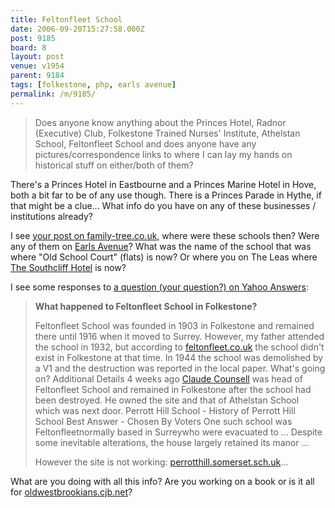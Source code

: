 ```yaml
---
title: Feltonfleet School
date: 2006-09-20T15:27:58.000Z
post: 9185
board: 8
layout: post
venue: v1954
parent: 9184
tags: [folkestone, php, earls avenue]
permalink: /m/9185/
---
```

<blockquote>Does anyone know anything about the Princes Hotel, Radnor (Executive) Club, Folkestone Trained Nurses' Institute, Athelstan School, Feltonfleet School and does anyone have any pictures/correspondence links to where I can lay my hands on historical stuff on either/both of them?</blockquote>
There's a Princes Hotel in Eastbourne and a Princes Marine Hotel in Hove,  both a bit far to be of any use though. There is a Princes Parade in Hythe, if that might be a clue... What info do you have on any of these businesses / institutions already?

I see <a href="http://www.family-tree.co.uk/phpBB2/viewtopic.php?p=2386&sid=e527027f8a1c62b6e7523bad53de7728">your post on family-tree.co.uk</a>, where were these schools then? Were any of them on <a href="/wiki/earls+avenue">Earls Avenue</a>? What was the name of the school that was where "Old School Court" (flats) is now? Or where you on The Leas where <a href="http://www.folkestonegerald.com/v/1954/Southcliff+Hotel">The Southcliff Hotel</a> is now?

I see some responses to <a href="http://uk.answers.yahoo.com/question/index?qid=20060824024421AAHqjel">a question (your question?) on Yahoo Answers</a>:

<blockquote><b>What happened to Feltonfleet School in Folkestone?</b>

Feltonfleet School was founded in 1903 in Folkestone and remained there until 1916 when it moved to Surrey. However, my father attended the school in 1932, but according to <a href="http://www.feltonfleet.co.uk">feltonfleet.co.uk</a> the school didn't exist in Folkestone at that time. In 1944 the school was demolished by a V1 and the destruction was reported in the local paper. What's going on?
Additional Details 4 weeks ago
<a href="https://www.google.co.uk/search?q=claude+counsell">Claude Counsell</a> was head of Feltonfleet School and remained in Folkestone after the school had been destroyed. He owned the site and that of Athelstan School which was next door.
Perrott Hill School - History of Perrott Hill School
Best Answer - Chosen By Voters
One such school was Feltonfleetnormally based in Surreywho were evacuated to ... Despite some inevitable alterations, the house largely retained its manor ...

However the site is not working:
<a href="http://www.perrotthill.somerset.sch.uk">perrotthill.somerset.sch.uk</a>...</blockquote>

What are you doing with all this info? Are you working on a book or is it all for <a href="http://www.oldwestbrookians.cjb.net">oldwestbrookians.cjb.net</a>?
